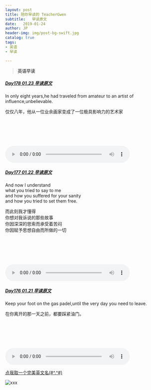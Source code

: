 ```yaml
---
layout: post
title: 陪你早读的 TeacherGwen
subtitle:   早读原文
date:   2019-01-24
author: JP
header-img: img/post-bg-swift.jpg
catalog: true
tags:
- 英语
- 早读

---
```


>  **英语早读**

##### [Day178 01.23 早读原文](https://mp.weixin.qq.com/s/clQN4ZRcTsjJTL0g7-pREg)

In only eight years,he had traveled from amateur to an artist of influence,unbelievable.

仅仅八年，他从一位业余画家变成了一位极具影响力的艺术家

<audio style="height:140;width:400;" controls="controls" src="https://res.wx.qq.com/voice/getvoice?mediaid=MzI4OTAyODUxNF8yNjUzNTE5MzAz">
</audio>

##### [Day177 01.22 早读原文](https://mp.weixin.qq.com/s/jnYQZB3r5-w0tTsBAB7v0Q)

And now I understand<br>
what you tried to say to me<br>
and how you suffered for your sanity<br>
and how you tried to set them free.

而此刻我才懂得<br>
你想对我诉说的那些故事<br>
你因深深的思索而承受着苦闷<br>
你因赋予思想自由而所做的一切

<audio style="height:140;width:400;" controls="controls" src="https://res.wx.qq.com/voice/getvoice?mediaid=MzI4OTAyODUxNF8yNjUzNTE5Mjcy">
</audio>

##### [Day176 01.21 早读原文](https://mp.weixin.qq.com/s/yiQE8_8ehCWakdftm7bAAg)

Keep your foot on the gas padel,until the very day you need to leave.

在你离开的那一天之前，都要踩紧油门。

<audio style="height:140;width:400;" controls="controls" src="https://res.wx.qq.com/voice/getvoice?mediaid=MzI4OTAyODUxNF8yNjUzNTE5MjM4">
</audio>



[点我取一个完美英文名(#^.^#)](http://ename.shanbay.com.cn)

![xxx](http://img07.tooopen.com/images/20170316/tooopen_sy_201956178977.jpg)
